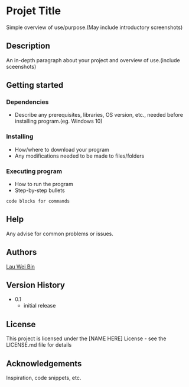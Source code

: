 # Projet Title
Simple overview of use/purpose.(May include introductory screenshots)

## Description
An in-depth paragraph about your project and overview of use.(include sceenshots)

## Getting started
### Dependencies
- Describe any prerequisites, libraries, OS version, etc., needed before installing program.(eg. Windows 10)

### Installing
- How/where to download your program
- Any modifications needed to be made to files/folders

### Executing program
- How to run the program
- Step-by-step bullets

```code blocks for commands```

## Help
Any advise for common problems or issues.

## Authors
[Lau Wei Bin](https://github.com/Sprou-t?tab=repositories)

## Version History
- 0.1
    - initial release

## License
This project is licensed under the [NAME HERE] License - see the LICENSE.md file for details

## Acknowledgements
Inspiration, code snippets, etc.